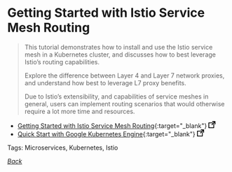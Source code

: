 # Getting Started with Istio Service Mesh Routing

> This tutorial demonstrates how to install and use the Istio service mesh in a Kubernetes cluster, and discusses how to best leverage Istio’s routing capabilities.
>
> Explore the difference between Layer 4 and Layer 7 network proxies, and understand how best to leverage L7 proxy benefits.
>
> Due to Istio’s extensibility, and capabilities of service meshes in general, users can implement routing scenarios that would otherwise require a lot more time and resources.

- [Getting Started with Istio Service Mesh Routing](https://www.infoq.com/articles/istio-service-mesh-tutorial){:target="_blank"} ![external redirect](../../img/ext-redir.png)
- [Quick Start with Google Kubernetes Engine](https://istio.io/docs/setup/kubernetes/quick-start-gke-dm/){:target="_blank"} ![external redirect](../../img/ext-redir.png)

Tags: Microservices, Kubernetes, Istio

[_Back_](../)
